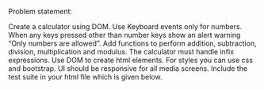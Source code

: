 Problem statement:

Create a calculator using DOM.
Use Keyboard events only for numbers.
When any keys pressed other than number keys show an alert warning “Only numbers are allowed”.
Add functions to perform addition, subtraction, division, multiplication and modulus.
The calculator must handle infix expressions.
Use DOM to create html elements.
For styles you can use css and bootstrap.
UI should be responsive for all media screens.
Include the test suite in your html file which is given below.
